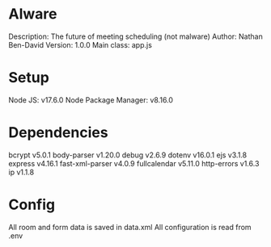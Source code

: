 # Alware
Description: The future of meeting scheduling (not malware)
Author: Nathan Ben-David
Version: 1.0.0
Main class: app.js

# Setup
Node JS: v17.6.0
Node Package Manager: v8.16.0

# Dependencies
bcrypt v5.0.1
body-parser v1.20.0
debug v2.6.9
dotenv v16.0.1
ejs v3.1.8
express v4.16.1
fast-xml-parser v4.0.9
fullcalendar v5.11.0
http-errors v1.6.3
ip v1.1.8

# Config
All room and form data is saved in data.xml
All configuration is read from .env
